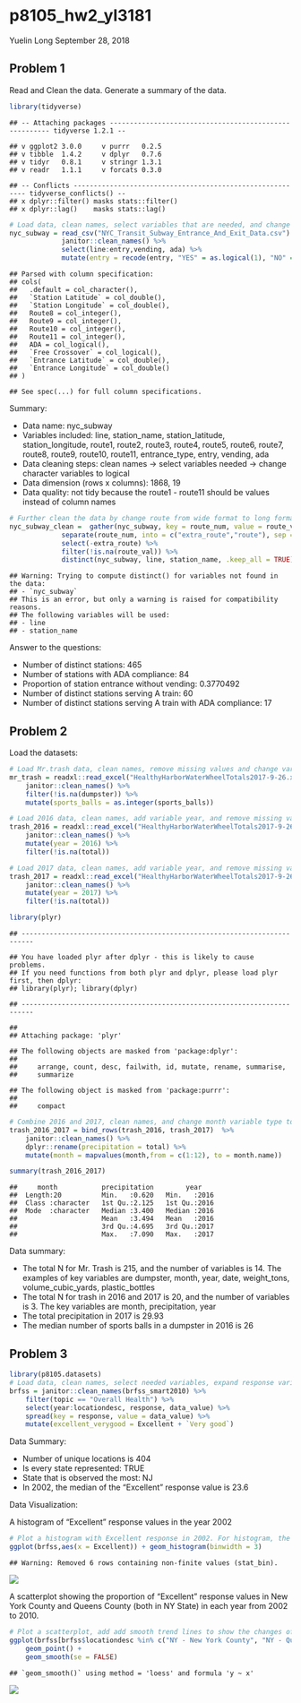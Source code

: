 p8105\_hw2\_yl3181
================
Yuelin Long
September 28, 2018

Problem 1
---------

Read and Clean the data. Generate a summary of the data.

``` r
library(tidyverse)
```

    ## -- Attaching packages ------------------------------------------------------- tidyverse 1.2.1 --

    ## v ggplot2 3.0.0     v purrr   0.2.5
    ## v tibble  1.4.2     v dplyr   0.7.6
    ## v tidyr   0.8.1     v stringr 1.3.1
    ## v readr   1.1.1     v forcats 0.3.0

    ## -- Conflicts ---------------------------------------------------------- tidyverse_conflicts() --
    ## x dplyr::filter() masks stats::filter()
    ## x dplyr::lag()    masks stats::lag()

``` r
# Load data, clean names, select variables that are needed, and change variables type
nyc_subway = read_csv("NYC_Transit_Subway_Entrance_And_Exit_Data.csv") %>%
             janitor::clean_names() %>%
             select(line:entry,vending, ada) %>% 
             mutate(entry = recode(entry, "YES" = as.logical(1), "NO" = as.logical(0)))
```

    ## Parsed with column specification:
    ## cols(
    ##   .default = col_character(),
    ##   `Station Latitude` = col_double(),
    ##   `Station Longitude` = col_double(),
    ##   Route8 = col_integer(),
    ##   Route9 = col_integer(),
    ##   Route10 = col_integer(),
    ##   Route11 = col_integer(),
    ##   ADA = col_logical(),
    ##   `Free Crossover` = col_logical(),
    ##   `Entrance Latitude` = col_double(),
    ##   `Entrance Longitude` = col_double()
    ## )

    ## See spec(...) for full column specifications.

Summary:

-   Data name: nyc\_subway
-   Variables included: line, station\_name, station\_latitude, station\_longitude, route1, route2, route3, route4, route5, route6, route7, route8, route9, route10, route11, entrance\_type, entry, vending, ada
-   Data cleaning steps: clean names -&gt; select variables needed -&gt; change character variables to logical
-   Data dimension (rows x columns): 1868, 19
-   Data quality: not tidy because the route1 - route11 should be values instead of column names

``` r
# Further clean the data by change route from wide format to long format, clean the route variables, remove missing values and duplicates
nyc_subway_clean =  gather(nyc_subway, key = route_num, value = route_val, starts_with("route")) %>%
             separate(route_num, into = c("extra_route","route"), sep = 5) %>%
             select(-extra_route) %>%
             filter(!is.na(route_val)) %>%
             distinct(nyc_subway, line, station_name, .keep_all = TRUE)
```

    ## Warning: Trying to compute distinct() for variables not found in the data:
    ## - `nyc_subway`
    ## This is an error, but only a warning is raised for compatibility reasons.
    ## The following variables will be used:
    ## - line
    ## - station_name

Answer to the questions:

-   Number of distinct stations: 465
-   Number of stations with ADA compliance: 84
-   Proportion of station entrance without vending: 0.3770492
-   Number of distinct stations serving A train: 60
-   Number of distinct stations serving A train with ADA compliance: 17

Problem 2
---------

Load the datasets:

``` r
# Load Mr.trash data, clean names, remove missing values and change variable type to integer
mr_trash = readxl::read_excel("HealthyHarborWaterWheelTotals2017-9-26.xlsx", sheet = "Mr. Trash Wheel", range = "A2:N258") %>%
    janitor::clean_names() %>%
    filter(!is.na(dumpster)) %>%
    mutate(sports_balls = as.integer(sports_balls))

# Load 2016 data, clean names, add variable year, and remove missing values 
trash_2016 = readxl::read_excel("HealthyHarborWaterWheelTotals2017-9-26.xlsx", sheet = "2016 Precipitation", range = "A2:B14") %>%
    janitor::clean_names() %>%
    mutate(year = 2016) %>%
    filter(!is.na(total))

# Load 2017 data, clean names, add variable year, and remove missing values 
trash_2017 = readxl::read_excel("HealthyHarborWaterWheelTotals2017-9-26.xlsx", sheet = "2017 Precipitation", range = "A2:B14") %>%
    janitor::clean_names() %>%
    mutate(year = 2017) %>%
    filter(!is.na(total))

library(plyr)
```

    ## -------------------------------------------------------------------------

    ## You have loaded plyr after dplyr - this is likely to cause problems.
    ## If you need functions from both plyr and dplyr, please load plyr first, then dplyr:
    ## library(plyr); library(dplyr)

    ## -------------------------------------------------------------------------

    ## 
    ## Attaching package: 'plyr'

    ## The following objects are masked from 'package:dplyr':
    ## 
    ##     arrange, count, desc, failwith, id, mutate, rename, summarise,
    ##     summarize

    ## The following object is masked from 'package:purrr':
    ## 
    ##     compact

``` r
# Combine 2016 and 2017, clean names, and change month variable type to character
trash_2016_2017 = bind_rows(trash_2016, trash_2017)  %>%
    janitor::clean_names() %>%
    dplyr::rename(precipitation = total) %>%
    mutate(month = mapvalues(month,from = c(1:12), to = month.name))

summary(trash_2016_2017)
```

    ##     month           precipitation        year     
    ##  Length:20          Min.   :0.620   Min.   :2016  
    ##  Class :character   1st Qu.:2.125   1st Qu.:2016  
    ##  Mode  :character   Median :3.400   Median :2016  
    ##                     Mean   :3.494   Mean   :2016  
    ##                     3rd Qu.:4.695   3rd Qu.:2017  
    ##                     Max.   :7.090   Max.   :2017

Data summary:

-   The total N for Mr. Trash is 215, and the number of variables is 14. The examples of key variables are dumpster, month, year, date, weight\_tons, volume\_cubic\_yards, plastic\_bottles
-   The total N for trash in 2016 and 2017 is 20, and the number of variables is 3. The key variables are month, precipitation, year
-   The total precipitation in 2017 is 29.93
-   The median number of sports balls in a dumpster in 2016 is 26

Problem 3
---------

``` r
library(p8105.datasets)
# Load data, clean names, select needed variables, expand response variables, and create a new variables to combine Excellent and very good.
brfss = janitor::clean_names(brfss_smart2010) %>%
    filter(topic == "Overall Health") %>%
    select(year:locationdesc, response, data_value) %>%
    spread(key = response, value = data_value) %>%
    mutate(excellent_verygood = Excellent + `Very good`) 
```

Data Summary:

-   Number of unique locations is 404
-   Is every state represented: TRUE
-   State that is observed the most: NJ
-   In 2002, the median of the “Excellent” response value is 23.6

Data Visualization:

A histogram of “Excellent” response values in the year 2002

``` r
# Plot a histogram with Excellent response in 2002. For histogram, the bins are recommended to be 5~12, so choose binwidth = 3 to have less bins.
ggplot(brfss,aes(x = Excellent)) + geom_histogram(binwidth = 3)
```

    ## Warning: Removed 6 rows containing non-finite values (stat_bin).

![](p8105_hw2_yl3181_files/figure-markdown_github/unnamed-chunk-5-1.png)

A scatterplot showing the proportion of “Excellent” response values in New York County and Queens County (both in NY State) in each year from 2002 to 2010.

``` r
# Plot a scatterplot, add add smooth trend lines to show the changes of Excellent response with time in New York and Queens 
ggplot(brfss[brfss$locationdesc %in% c("NY - New York County", "NY - Queens County"),],aes(x = year, y = Excellent, color = locationdesc)) + 
    geom_point() +
    geom_smooth(se = FALSE) 
```

    ## `geom_smooth()` using method = 'loess' and formula 'y ~ x'

![](p8105_hw2_yl3181_files/figure-markdown_github/unnamed-chunk-6-1.png)
